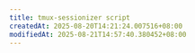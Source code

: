 ```yaml
---
title: tmux-sessionizer script
createdAt: 2025-08-20T14:21:24.007516+08:00
modifiedAt: 2025-08-21T14:57:40.380452+08:00
---
```



